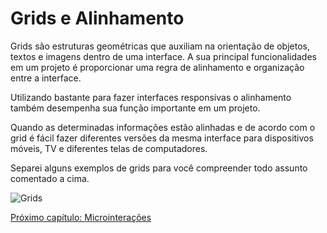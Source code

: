 # Grids e Alinhamento

Grids são estruturas geométricas que auxiliam na orientação de objetos, textos e imagens dentro de uma interface. A sua principal funcionalidades em um projeto é proporcionar uma regra de alinhamento e organização entre a interface.

Utilizando bastante para fazer interfaces responsivas o alinhamento também desempenha sua função importante em um projeto.

Quando as determinadas informações estão alinhadas e de acordo com o grid é fácil fazer diferentes versões da mesma interface para dispositivos móveis, TV e diferentes telas de computadores.

Separei alguns exemplos de grids para você compreender todo assunto comentado a cima.

![Grids](https://miro.medium.com/max/1824/1*f5JcAUOd7UZ_9fmRPDKNTA.png)

[Próximo capítulo: Microinterações](../15-Microinterações/Microinterações.md)
